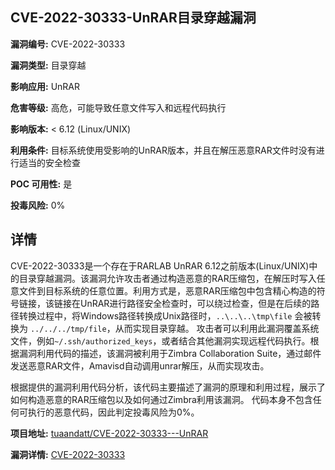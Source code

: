 ## CVE-2022-30333-UnRAR目录穿越漏洞

**漏洞编号:** CVE-2022-30333

**漏洞类型:** 目录穿越

**影响应用:** UnRAR

**危害等级:** 高危，可能导致任意文件写入和远程代码执行

**影响版本:** < 6.12 (Linux/UNIX)

**利用条件:** 目标系统使用受影响的UnRAR版本，并且在解压恶意RAR文件时没有进行适当的安全检查

**POC 可用性:** 是

**投毒风险:** 0%

## 详情

CVE-2022-30333是一个存在于RARLAB UnRAR 6.12之前版本(Linux/UNIX)中的目录穿越漏洞。该漏洞允许攻击者通过构造恶意的RAR压缩包，在解压时写入任意文件到目标系统的任意位置。利用方式是，恶意RAR压缩包中包含精心构造的符号链接，该链接在UnRAR进行路径安全检查时，可以绕过检查，但是在后续的路径转换过程中，将Windows路径转换成Unix路径时，`..\..\..\tmp\file` 会被转换为 `../../../tmp/file`，从而实现目录穿越。 攻击者可以利用此漏洞覆盖系统文件，例如`~/.ssh/authorized_keys`，或者结合其他漏洞实现远程代码执行。根据漏洞利用代码的描述，该漏洞被利用于Zimbra Collaboration Suite，通过邮件发送恶意RAR文件，Amavisd自动调用unrar解压，从而实现攻击。

根据提供的漏洞利用代码分析，该代码主要描述了漏洞的原理和利用过程，展示了如何构造恶意的RAR压缩包以及如何通过Zimbra利用该漏洞。 代码本身不包含任何可执行的恶意代码，因此判定投毒风险为0%。

**项目地址:** [tuaandatt/CVE-2022-30333---UnRAR](https://github.com/tuaandatt/CVE-2022-30333---UnRAR)

**漏洞详情:** [CVE-2022-30333](https://nvd.nist.gov/vuln/detail/CVE-2022-30333)